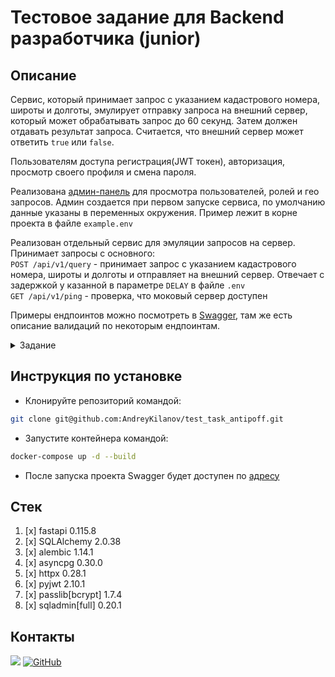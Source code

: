 # Тестовое задание для Backend разработчика (junior)

## Описание
Сервис, который принимает запрос с указанием кадастрового номера, широты и долготы, эмулирует 
отправку запроса на внешний сервер, который может обрабатывать запрос до 60 секунд. Затем должен отдавать результат запроса. Считается, что внешний сервер может ответить `true` или `false`.

Пользователям доступа регистрация(JWT токен), авторизация, просмотр своего профиля и смена пароля.

Реализована [админ-панель](http://127.0.0.1:8000/admin/login) для просмотра пользователей, ролей и гео запросов. Админ создается при первом
запуске сервиса, по умолчанию данные указаны в переменных окружения. Пример лежит в корне проекта 
в файле `example.env`

Реализован отдельный сервис для эмуляции запросов на сервер. Принимает запросы с основного:   
`POST /api/v1/query` - принимает запрос с указанием кадастрового номера, широты и долготы и 
отправляет на внешний сервер. Отвечает с задержкой у казанной в параметре `DELAY` в файле `.env`  
`GET /api/v1/ping` - проверка, что моковый сервер доступен

Примеры ендпоинтов можно посмотреть в [Swagger](http://127.0.0.1:8000/docs), там же есть описание 
валидаций по некоторым ендпоинтам.


<details><summary>Задание</summary>
<br>

### Тестовое задание для Backend разработчика (junior)  
#### Описание задания:  
Написать сервис, который принимает запрос с указанием кадастрового номера, широты и долготы, эмулирует отправку запроса на внешний сервер, который может обрабатывать запрос до 60 секунд. Затем должен отдавать результат запроса. Считается, что внешний сервер может ответить `true` или `false`.
Данные запроса на сервер и ответ с внешнего сервера должны быть сохранены в БД. Нужно написать 
АПИ для получения истории всех запросов/истории по кадастровому номеру.  
#### Сервис должен содержать следующие эндпоинты:  
"/query" - принимает кадастровый номер  
"/ping" - проверка, что  сервер запустился  
"/history" - для получения истории запросов  
"/result" - эндпоинт эмулируемоего сервера, который возвращает `true` или `false`  
Сервис завернуть в Dockerfile.  
Составить README с запуском. Наставникам будет проще и быстрее проверить вашу работу.  
#### Необходимый стэк:  
FastAPI (async роуты)
PostgreSQL
SQLAlchemy (async запросы)
Alembic
Docker
Docker Compose
Pytest  
#### Дополнительные требования:
*Дополнительное задание №1. Можно добавить дополнительный сервис, который будет принимать 
запросы первого сервиса и эмулировать внешний сервер.  
*Дополнительное задание №2. Можно добавить регистрацию и авторизацию


Будет плюсом!
Документация к сервису
Тесты функционала
Валидация данных
Админ Панель


</details>

## Инструкция по установке

- Клонируйте репозиторий командой:
```bash
git clone git@github.com:AndreyKilanov/test_task_antipoff.git
```
  

- Запустите контейнера командой:
```bash
docker-compose up -d --build
```
- После запуска проекта Swagger будет доступен по [адресу](http://127.0.0.1:8000/docs)

## Стек

1. [x] fastapi 0.115.8
2. [x] SQLAlchemy 2.0.38
3. [x] alembic 1.14.1
4. [x] asyncpg 0.30.0
5. [x] httpx 0.28.1
6. [x] pyjwt 2.10.1
7. [x] passlib[bcrypt] 1.7.4
8. [x] sqladmin[full] 0.20.1


## Контакты
[![](https://img.shields.io/badge/Telegram-2CA5E0?style=for-the-badge&logo=telegram&logoColor=white)](https://t.me/AndyFebruary)
[![GitHub](https://img.shields.io/badge/GitHub-100000?style=for-the-badge&logo=github&logoColor=white)](https://github.com/AndreyKilanov)
